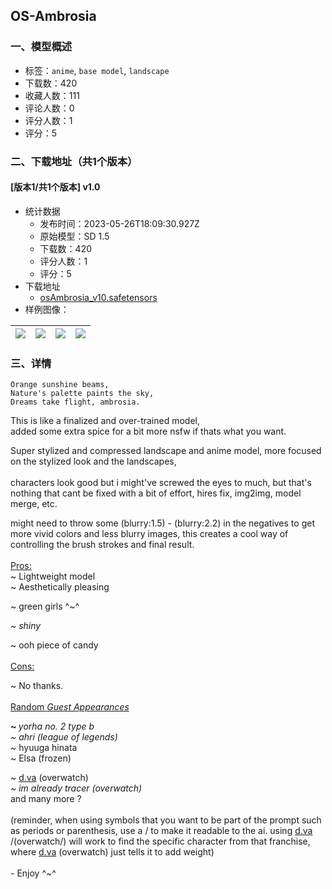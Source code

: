 ## OS-Ambrosia
### 一、模型概述

- 标签：`anime`, `base model`, `landscape`
- 下载数：420
- 收藏人数：111
- 评论人数：0
- 评分人数：1
- 评分：5

### 二、下载地址（共1个版本）

#### [版本1/共1个版本] v1.0

- 统计数据
  - 发布时间：2023-05-26T18:09:30.927Z
  - 原始模型：SD 1.5
  - 下载数：420
  - 评分人数：1
  - 评分：5
- 下载地址
  - [osAmbrosia_v10.safetensors](https://civitai.com/api/download/models/82000)
- 样例图像：

| <img src="https://image.civitai.com/xG1nkqKTMzGDvpLrqFT7WA/a7ba3410-8fec-49c5-93b0-89e69d8a1abb/width=450/922229.jpeg" /> | <img src="https://image.civitai.com/xG1nkqKTMzGDvpLrqFT7WA/93fb53cc-3504-4617-8f61-6fd30e59c3eb/width=450/922232.jpeg" /> | <img src="https://image.civitai.com/xG1nkqKTMzGDvpLrqFT7WA/74952fbc-539b-4c90-adac-63c9cfc573dc/width=450/922231.jpeg" /> | <img src="https://image.civitai.com/xG1nkqKTMzGDvpLrqFT7WA/56f911a8-d0c5-487f-a006-6c404a00d1f1/width=450/922196.jpeg" /> |
| ---- | ---- | ---- | ---- |


### 三、详情
<pre><code>Orange sunshine beams,
Nature's palette paints the sky,
Dreams take flight, ambrosia.</code></pre><p></p><p>This is like a finalized and over-trained model,<br />added some extra spice for a bit more nsfw if thats what you want.</p><p>Super stylized and compressed landscape and anime model, more focused on the stylized look and the landscapes,<br /><br />characters look good but i might've screwed the eyes to much, but that's nothing that cant be fixed with a bit of effort, hires fix, img2img, model merge, etc.</p><p>might need to throw some (blurry:1.5) - (blurry:2.2) in the negatives to get more vivid colors and less blurry images, this creates a cool way of controlling the brush strokes and final result.<br /><br /><u>Pros:</u><br />~ Lightweight model<br />~ Aesthetically pleasing</p><p>~ green girls ^~^</p><p>~ <em>shiny</em></p><p>~ ooh piece of candy<br /><br /><u>Cons:</u></p><p>~ No thanks.<br /><br /><u>Random </u><em><u>Guest Appearances</u></em></p><p><strong>~ </strong><em>yorha no. 2 type b</em><br /><em>~ ahri (league of legends)</em><br />~ hyuuga hinata<br />~ Elsa (frozen)</p><p>~ <a target="_blank" rel="ugc" href="http://d.va">d.va</a> (overwatch) <br />~ <em>im already tracer (overwatch)</em><br />and many more ?<br /><br />(reminder, when using symbols that you want to be part of the prompt such as periods or parenthesis, use a / to make it readable to the ai. using <a target="_blank" rel="ugc" href="http://d.va">d.va</a> /(overwatch/) will work to find the specific character from that franchise, where <a target="_blank" rel="ugc" href="http://d.va">d.va</a> (overwatch) just tells it to add weight)<br /><br />- Enjoy ^~^</p>